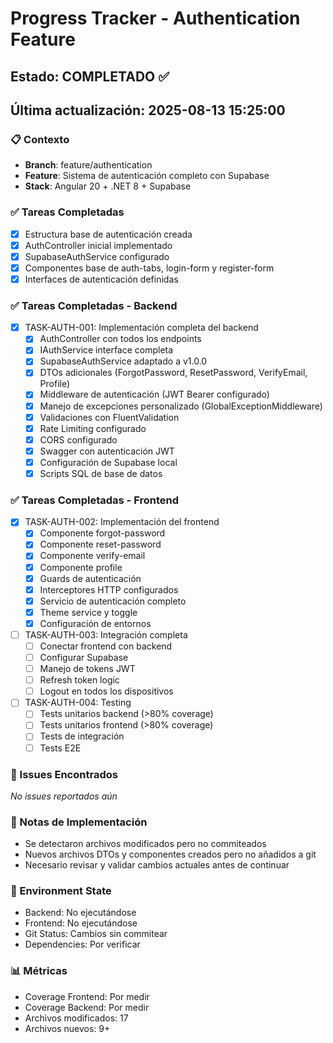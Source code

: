 # Progress Tracker - Authentication Feature
## Estado: COMPLETADO ✅
## Última actualización: 2025-08-13 15:25:00

### 📋 Contexto
- **Branch**: feature/authentication
- **Feature**: Sistema de autenticación completo con Supabase
- **Stack**: Angular 20 + .NET 8 + Supabase

### ✅ Tareas Completadas
- [x] Estructura base de autenticación creada
- [x] AuthController inicial implementado
- [x] SupabaseAuthService configurado
- [x] Componentes base de auth-tabs, login-form y register-form
- [x] Interfaces de autenticación definidas

### ✅ Tareas Completadas - Backend
- [x] TASK-AUTH-001: Implementación completa del backend
  - [x] AuthController con todos los endpoints
  - [x] IAuthService interface completa
  - [x] SupabaseAuthService adaptado a v1.0.0
  - [x] DTOs adicionales (ForgotPassword, ResetPassword, VerifyEmail, Profile)
  - [x] Middleware de autenticación (JWT Bearer configurado)
  - [x] Manejo de excepciones personalizado (GlobalExceptionMiddleware)
  - [x] Validaciones con FluentValidation
  - [x] Rate Limiting configurado
  - [x] CORS configurado
  - [x] Swagger con autenticación JWT
  - [x] Configuración de Supabase local
  - [x] Scripts SQL de base de datos

### ✅ Tareas Completadas - Frontend
- [x] TASK-AUTH-002: Implementación del frontend
  - [x] Componente forgot-password
  - [x] Componente reset-password
  - [x] Componente verify-email
  - [x] Componente profile
  - [x] Guards de autenticación
  - [x] Interceptores HTTP configurados
  - [x] Servicio de autenticación completo
  - [x] Theme service y toggle
  - [x] Configuración de entornos

- [ ] TASK-AUTH-003: Integración completa
  - [ ] Conectar frontend con backend
  - [ ] Configurar Supabase
  - [ ] Manejo de tokens JWT
  - [ ] Refresh token logic
  - [ ] Logout en todos los dispositivos

- [ ] TASK-AUTH-004: Testing
  - [ ] Tests unitarios backend (>80% coverage)
  - [ ] Tests unitarios frontend (>80% coverage)
  - [ ] Tests de integración
  - [ ] Tests E2E

### 🐛 Issues Encontrados
_No issues reportados aún_

### 📝 Notas de Implementación
- Se detectaron archivos modificados pero no commiteados
- Nuevos archivos DTOs y componentes creados pero no añadidos a git
- Necesario revisar y validar cambios actuales antes de continuar

### 🔧 Environment State
- Backend: No ejecutándose
- Frontend: No ejecutándose
- Git Status: Cambios sin commitear
- Dependencies: Por verificar

### 📊 Métricas
- Coverage Frontend: Por medir
- Coverage Backend: Por medir
- Archivos modificados: 17
- Archivos nuevos: 9+
